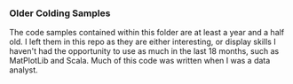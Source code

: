 ### Older Colding Samples

The code samples contained within this folder are at least a year and a
half old.  I left them in this repo as they are either interesting,
or display skills I haven't had the opportunity to use as much in
the last 18 months, such as MatPlotLib and Scala.  Much of this code was
written when I was a data analyst.
